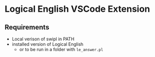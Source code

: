 # Logical English VSCode Extension

## Requirements

- Local verison of swipl in PATH
- installed version of Logical English
    - or to be run in a folder with `le_answer.pl`